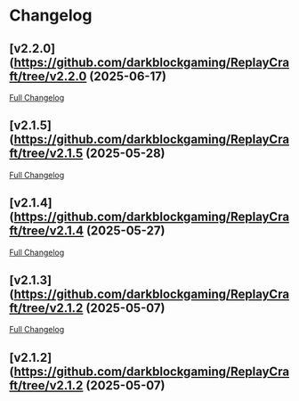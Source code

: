 # Changelog
## [v2.2.0](https://github.com/darkblockgaming/ReplayCraft/tree/v2.2.0 (2025-06-17)

[Full Changelog](https://github.com/darkblockgaming/ReplayCraft/compare/v2.1.5...v2.2.0)

## [v2.1.5](https://github.com/darkblockgaming/ReplayCraft/tree/v2.1.5 (2025-05-28)

[Full Changelog](https://github.com/darkblockgaming/ReplayCraft/compare/v2.1.4...v2.1.5)

## [v2.1.4](https://github.com/darkblockgaming/ReplayCraft/tree/v2.1.4 (2025-05-27)

[Full Changelog](https://github.com/darkblockgaming/ReplayCraft/compare/v2.1.3...v2.1.4)

## [v2.1.3](https://github.com/darkblockgaming/ReplayCraft/tree/v2.1.2 (2025-05-07)

[Full Changelog](https://github.com/darkblockgaming/ReplayCraft/compare/v2.1.2...v2.1.3)

## [v2.1.2](https://github.com/darkblockgaming/ReplayCraft/tree/v2.1.2 (2025-05-07)
